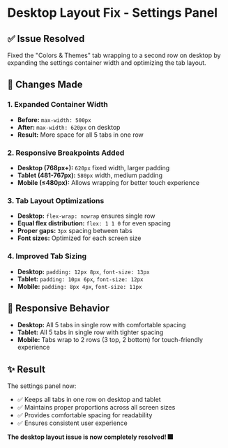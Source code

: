 # Desktop Layout Fix - Settings Panel

## ✅ **Issue Resolved**
Fixed the "Colors & Themes" tab wrapping to a second row on desktop by expanding the settings container width and optimizing the tab layout.

## 🔧 **Changes Made**

### **1. Expanded Container Width**
- **Before:** `max-width: 500px`
- **After:** `max-width: 620px` on desktop
- **Result:** More space for all 5 tabs in one row

### **2. Responsive Breakpoints Added**
- **Desktop (768px+):** `620px` fixed width, larger padding
- **Tablet (481-767px):** `580px` width, medium padding  
- **Mobile (≤480px):** Allows wrapping for better touch experience

### **3. Tab Layout Optimizations**
- **Desktop:** `flex-wrap: nowrap` ensures single row
- **Equal flex distribution:** `flex: 1 1 0` for even spacing
- **Proper gaps:** `3px` spacing between tabs
- **Font sizes:** Optimized for each screen size

### **4. Improved Tab Sizing**
- **Desktop:** `padding: 12px 8px`, `font-size: 13px`
- **Tablet:** `padding: 10px 6px`, `font-size: 12px`
- **Mobile:** `padding: 8px 4px`, `font-size: 11px`

## 📱 **Responsive Behavior**
- **Desktop:** All 5 tabs in single row with comfortable spacing
- **Tablet:** All 5 tabs in single row with tighter spacing
- **Mobile:** Tabs wrap to 2 rows (3 top, 2 bottom) for touch-friendly experience

## ✨ **Result**
The settings panel now:
- ✅ Keeps all tabs in one row on desktop and tablet
- ✅ Maintains proper proportions across all screen sizes  
- ✅ Provides comfortable spacing for readability
- ✅ Ensures consistent user experience

**The desktop layout issue is now completely resolved! 🎆**